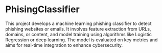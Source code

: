 # PhisingClassifier
This project develops a machine learning phishing classifier to detect phishing websites or emails. It involves feature extraction from URLs, domains, or content, and model training using algorithms like Logistic Regression or deep learning. The model is evaluated on key metrics and aims for real-time integration to enhance cybersecurity.
